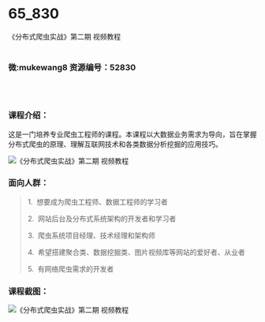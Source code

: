 # 65_830
《分布式爬虫实战》第二期 视频教程
<br/></br>
<h3>微:mukewang8 资源编号：52830</h3>
<br/></br>
<h3>课程介绍：</h3>
<div class="info-desc">
<div class="js-video-btn video-btn">
<p>这是一门培养专业<a title="查看与 爬虫 相关的文章" target="_blank">爬虫</a>工程师的课程。本课程以大数据业务需求为导向，旨在掌握分布式<a title="查看与 爬虫 相关的文章" target="_blank">爬虫</a>的原理、理解互联网技术和各类数据分析挖掘的应用技巧。</p>
<p><img src="https://www.ko996.com/wp-content/uploads/img/2018/03/2-62-300x169.png" alt="《分布式爬虫实战》第二期 视频教程"></p>
</div>
<h3>面向人群：</h3>
</div>
<div class="section5">
<div class="wrap">
<blockquote><p>1.&nbsp; 想要成为爬虫工程师、数据工程师的学习者</p>
<p>2.&nbsp; 网站后台及分布式系统架构的开发者和学习者</p>
<p>3.&nbsp; 爬虫系统项目经理、技术经理和架构师</p>
<p>4.&nbsp; 希望搭建聚合类、数据挖掘类、图片视频库等网站的爱好者、从业者</p>
<p>5.&nbsp; 有网络爬虫需求的开发者</p></blockquote>
</div>
</div>
<h3>课程截图：</h3>
<p><img src="https://www.ko996.com/wp-content/uploads/img/2018/03/3-62-300x282.png" alt="《分布式爬虫实战》第二期 视频教程"></p>

